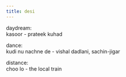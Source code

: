 ```yaml
---
title: desi
--- 
```


daydream:  
kasoor - prateek kuhad  

dance:  
kudi nu nachne de - vishal dadlani, sachin-jigar  

distance:  
choo lo - the local train  


